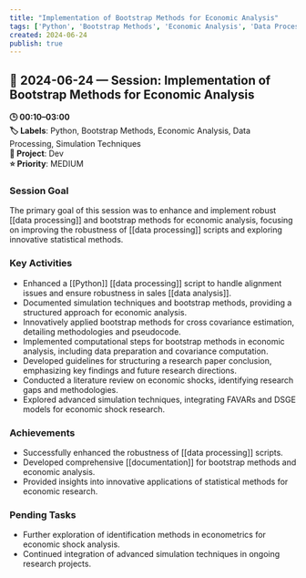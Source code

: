 ```yaml
---
title: "Implementation of Bootstrap Methods for Economic Analysis"
tags: ['Python', 'Bootstrap Methods', 'Economic Analysis', 'Data Processing', 'Simulation Techniques']
created: 2024-06-24
publish: true
---
```


## 📅 2024-06-24 — Session: Implementation of Bootstrap Methods for Economic Analysis

**🕒 00:10–03:00**  
**🏷️ Labels**: Python, Bootstrap Methods, Economic Analysis, Data Processing, Simulation Techniques  
**📂 Project**: Dev  
**⭐ Priority**: MEDIUM  


### Session Goal
The primary goal of this session was to enhance and implement robust [[data processing]] and bootstrap methods for economic analysis, focusing on improving the robustness of [[data processing]] scripts and exploring innovative statistical methods.

### Key Activities
- Enhanced a [[Python]] [[data processing]] script to handle alignment issues and ensure robustness in sales [[data analysis]].
- Documented simulation techniques and bootstrap methods, providing a structured approach for economic analysis.
- Innovatively applied bootstrap methods for cross covariance estimation, detailing methodologies and pseudocode.
- Implemented computational steps for bootstrap methods in economic analysis, including data preparation and covariance computation.
- Developed guidelines for structuring a research paper conclusion, emphasizing key findings and future research directions.
- Conducted a literature review on economic shocks, identifying research gaps and methodologies.
- Explored advanced simulation techniques, integrating FAVARs and DSGE models for economic shock research.

### Achievements
- Successfully enhanced the robustness of [[data processing]] scripts.
- Developed comprehensive [[documentation]] for bootstrap methods and economic analysis.
- Provided insights into innovative applications of statistical methods for economic research.

### Pending Tasks
- Further exploration of identification methods in econometrics for economic shock analysis.
- Continued integration of advanced simulation techniques in ongoing research projects.
